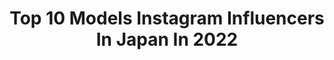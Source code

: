 ---
title: Top 10 Models Instagram Influencers In Japan In 2022
description: >-
  Find top models Instagram influencers in Japan in 2022. Most popular hashtags: #japan #tokyo #travel.
platform: Instagram
hits: 544
text_top: Discover the most popular Instagram influencers on inBeat.
text_bottom: Our database has 544 Instagram influencers like this in Japan for you to contact.
profiles:
  - username: "tokyodays_luka"
    fullname: >-
      琉花
    bio: >-
      model
    location: "Japan"
    followers: 172091
    engagement: 199
    commentsToLikes: 0.004386
    id: ck6tqc3n6qldl0j71fqs20vg7
    verified: false
    hashtags: ""
  - username: "rinxbabygang"
    fullname: >-
      Rintaro from  EXIT
    bio: >-
      Neo Shibuya Parype unit EXIT🎙 Youtuber💄Artists🎧Instagramer📸Mens cosme leader💅EXIEEE producer👖Model👸
    location: "Japan"
    followers: 321804
    engagement: 725
    commentsToLikes: 0.023355
    id: ck5py8h52ut690i11rxmo4ob8
    verified: true
    hashtags: "#14, #cica, #teamexit, #mindseeker"
  - username: "jackiemcrae_xo"
    fullname: >-
      Jackie McRae 🌸Haruko🌸 Eurasian
    bio: >-
      Japanese/Scottish mix Canadian Model FL📍 🌿Spot6 - Toronto 🌱Urbn - Milan 🌱Quest - Hong Kong 🌱Chic models - Bangkok Traveling the world ✈️🐳🐬🐠🌴🥥 RU
    location: "Japan"
    followers: 26967
    engagement: 401
    commentsToLikes: 0.065038
    id: ck6tr4qkfwx4k0j71vbwk3xc6
    verified: false
    hashtags: "#littlered, #travel, #halloween, #happyhalloween"
  - username: "davidlundins"
    fullname: >-
      David Lundin
    bio: >-
      📝 Singer - Songwriter 📸 Photo @daviddavincis ☕️ Addict at @amongiscoffee 🟢 LISTEN TO ”PRAY” 🎶👇🏻 🚶‍♂️ Model - @selectivemgmt 📌 @bravomodelstokyo
    location: "Japan"
    followers: 45954
    engagement: 325
    commentsToLikes: 0.075726
    id: ck138za4yiqz10i19jfupd36s
    verified: false
    hashtags: "#tokyo, #japan, #travel, #beard"
  - username: "midorikawa_shizuka"
    fullname: >-
      緑川静香🐱Shizuka Midorikawa
    bio: >-
      Thanks for visiting my page❣️japanese🇯🇵 actress,model...sakemaster 🍶 sake,ramen,cat,eating,singing,laughing...LOVE💕清く、貧しく、美しく…しーたんです。#唎酒師 とフリマの人
    location: "Japan"
    followers: 29413
    engagement: 896
    commentsToLikes: 0.026899
    id: ck9wdi3czfq5l0j787mzysi1i
    verified: false
    hashtags: "#rizin, #23, #smile, #fd"
  - username: "ria0333"
    fullname: >-
      南まりあ
    bio: >-
      model レースクイーン Tstylemanagement
    location: "Japan"
    followers: 19672
    engagement: 1017
    commentsToLikes: 0.030147
    id: ck13chdcp0cqe0i19mdpup2ub
    verified: false
    hashtags: "#wedding, #weddingmodel, #14"
  - username: "sundailove"
    fullname: >-
      Sundai love
    bio: >-
      Your Fashionable Traveling TV Model 🌎 Now In Japan こんにちは ! ANTM Cycle 13, Travel Channel, MTV MY SHOP @mood.global Business: sundaiklove@gmail.com
    location: "Japan"
    followers: 56124
    engagement: 810
    commentsToLikes: 0.019674
    id: ck5c0qylitogn0i110hr7582q
    verified: false
    hashtags: "#kyoto, #travelkyoto, #arashiyama, #japan"
  - username: "aryon_jp"
    fullname: >-
      安涼奈/Alyona
    bio: >-
      ・Russia 🇷🇺→ Tokyo 🇯🇵 ・Freelance model & Youtuber　 ・お仕事のご相談はお気軽にDMまで✨ #外国人モデル
    location: "Japan"
    followers: 15401
    engagement: 738
    commentsToLikes: 0.063475
    id: ckapa8l4wv5wm0i78xewpl4kw
    verified: false
    hashtags: "#japan, #weddingwear, #tokyo, #japanesestyle"
  - username: "otani_emiri"
    fullname: >-
      大谷映美里
    bio: >-
      💖＝LOVE：イコラブ みりにゃ 🐈 💅🏻 twitter @otani_emiri ♡ bis model 👗 東京Walker連載 #みりらーめん 🍜 ♡ BS日テレ #プロスタ 🌸 MBSラジオ #ゴチャ11 #アッパレ木 ⇨ ご連絡はメールにてお願いいたします✨
    location: "Japan"
    followers: 149908
    engagement: 684
    commentsToLikes: 0.013781
    id: ck0vzd5ls8ihj0i19n7zixo92
    verified: true
    hashtags: "#honeycinnamon, #tittyandco, #inframince, #liquem"
  - username: "retio_anna"
    fullname: >-
      ANNA♡ダイエットインストラクター
    bio: >-
      okayama / japan / 169cm / 1992 model / youtuber / instructor / gym YouTube 2万人突破💜あんちゃんねる @an.channel_diet . 【RETIO BODY DESIGN】 @retio_higashiokayama
    location: "Japan"
    followers: 15129
    engagement: 1141
    commentsToLikes: 0.024190
    id: ck8sxmo4bhwh30j780wl5tz3p
    verified: false
    hashtags: "#retiobodydesign, #bodymake, #model, #gym"
---